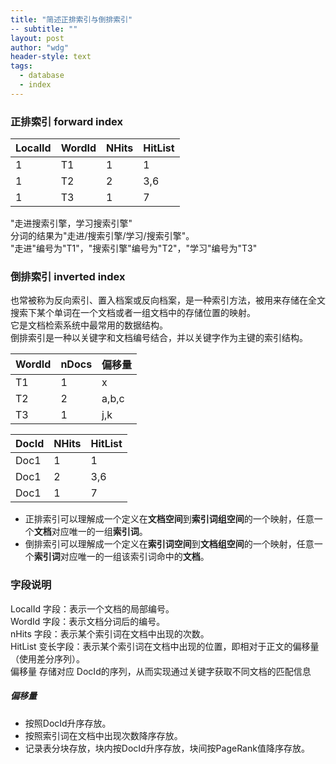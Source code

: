 ```yaml
---
title: "简述正排索引与倒排索引"
-- subtitle: ""
layout: post
author: "wdg"
header-style: text
tags:
  - database
  - index
---
```


### 正排索引 forward index 

|  LocalId  |  WordId   |   NHits   |  HitList |
| ----      | ----      | ----      |     ---- |
|    1      |    T1     |     1     |     1    |
|    1      |    T2     |     2     |     3,6  |
|    1      |    T3     |     1     |     7    |


"走进搜索引擎，学习搜索引擎"   
分词的结果为"走进/搜索引擎/学习/搜索引擎"。  
"走进"编号为"T1"，"搜索引擎"编号为"T2"，"学习"编号为"T3"   



### 倒排索引 inverted index  
也常被称为反向索引、置入档案或反向档案，是一种索引方法，被用来存储在全文搜索下某个单词在一个文档或者一组文档中的存储位置的映射。  
它是文档检索系统中最常用的数据结构。  
倒排索引是一种以关键字和文档编号结合，并以关键字作为主键的索引结构。  


|  WordId   |   nDocs   |  偏移量   |
| ----      | ----      | ----      |
|    T1     |     1     |    x      |
|    T2     |     2     |    a,b,c  |
|    T3     |     1     |    j,k    |


|  DocId  |    NHits   |  HitList |
| ----    |    ----    | ----     |
|   Doc1  |      1     |     1    |
|   Doc1  |      2     |     3,6  |
|   Doc1  |      1     |     7    |


* 正排索引可以理解成一个定义在**文档空间**到**索引词组空间**的一个映射，任意一个**文档**对应唯一的一组**索引词**。
* 倒排索引可以理解成一个定义在**索引词空间**到**文档组空间**的一个映射，任意一个**索引词**对应唯一的一组该索引词命中的**文档**。 



### 字段说明  
LocalId 字段：表示一个文档的局部编号。  
WordId  字段：表示文档分词后的编号。  
nHits   字段：表示某个索引词在文档中出现的次数。  
HitList 变长字段：表示某个索引词在文档中出现的位置，即相对于正文的偏移量（使用差分序列）。  
偏移量 存储对应 DocId的序列，从而实现通过关键字获取不同文档的匹配信息

##### 偏移量  
* 按照DocId升序存放。  
* 按照索引词在文档中出现次数降序存放。 
* 记录表分块存放，块内按DocId升序存放，块间按PageRank值降序存放。 

